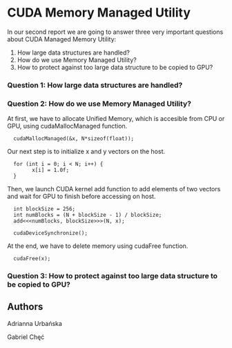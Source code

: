 # CUDA Memory Managed Utility

In our second report we are going to answer three very important questions about CUDA Managed Memory Utility:

1. How large data structures are handled?
2. How do we use Memory Managed Utility?
3. How to protect against too large data structure to be copied to GPU?

### Question 1: How large data structures are handled?

### Question 2: How do we use Memory Managed Utility?

At first, we have to allocate Unified Memory, which is accesible from CPU or GPU, using cudaMallocManaged function. 
```
  cudaMallocManaged(&x, N*sizeof(float));
```


Our next step is to initialize x and y vectors on the host.
```
  for (int i = 0; i < N; i++) {
        x[i] = 1.0f;
  }
```


Then, we launch CUDA kernel add function to add elements of two vectors and wait for GPU to finish before accessing on host.
```
  int blockSize = 256;
  int numBlocks = (N + blockSize - 1) / blockSize;
  add<<<numBlocks, blockSize>>>(N, x);
  
  cudaDeviceSynchronize();
```


At the end, we have to delete memory using cudaFree function.
```
  cudaFree(x);
```

### Question 3: How to protect against too large data structure to be copied to GPU?




## Authors

Adrianna Urbańska

Gabriel Chęć
